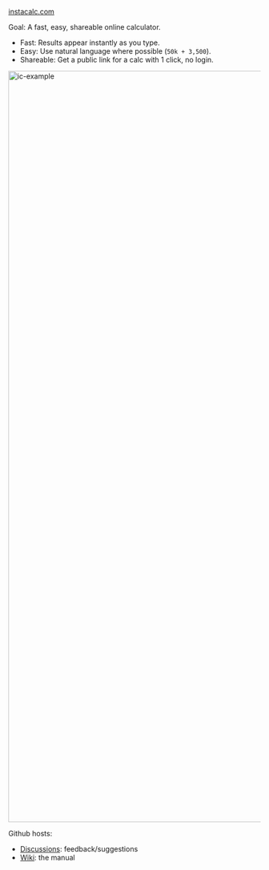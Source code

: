 [instacalc.com](https://instacalc.com/)

Goal: A fast, easy, shareable online calculator. 

* Fast: Results appear instantly as you type.
* Easy: Use natural language where possible (`50k + 3,500`).
* Shareable: Get a public link for a calc with 1 click, no login.

<img width="1499" alt="ic-example" src="https://github.com/kazad/instacalc/assets/115572/c5975f13-3ad6-4e43-b268-959782700a6f">


Github hosts:

* [Discussions](https://github.com/kazad/instacalc/discussions): feedback/suggestions
* [Wiki](https://github.com/kazad/instacalc/wiki): the manual
